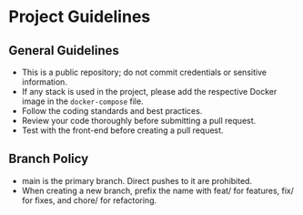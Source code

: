 # Project Guidelines

## General Guidelines

- This is a public repository; do not commit credentials or sensitive information.
- If any stack is used in the project, please add the respective Docker image in the `docker-compose` file.
- Follow the coding standards and best practices.
- Review your code thoroughly before submitting a pull request.
- Test with the front-end before creating a pull request.

## Branch Policy

- main is the primary branch. Direct pushes to it are prohibited.
- When creating a new branch, prefix the name with feat/ for features, fix/ for fixes, and chore/ for refactoring.